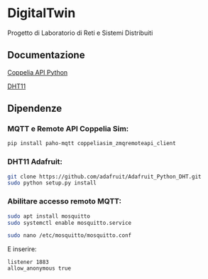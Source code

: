 # DigitalTwin
Progetto di Laboratorio di Reti e Sistemi Distribuiti

## Documentazione

[Coppelia API Python](https://github.com/CoppeliaRobotics/zmqRemoteApi/tree/master/clients/python)

[DHT11](https://github.com/adafruit/Adafruit_Python_DHT)

## Dipendenze

### MQTT e Remote API Coppelia Sim:
```sh
pip install paho-mqtt coppeliasim_zmqremoteapi_client
```

### DHT11 Adafruit:

```sh
git clone https://github.com/adafruit/Adafruit_Python_DHT.git
sudo python setup.py install
```

### Abilitare accesso remoto MQTT:

```sh
sudo apt install mosquitto
sudo systemctl enable mosquitto.service
```
```sh
sudo nano /etc/mosquitto/mosquitto.conf
```

E inserire:
```
listener 1883
allow_anonymous true
```


